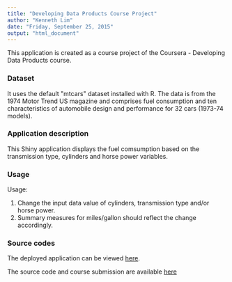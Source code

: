 ```yaml
---
title: "Developing Data Products Course Project"
author: "Kenneth Lim"
date: "Friday, September 25, 2015"
output: "html_document"
---
```




This application is created as a course project of the Coursera - Developing Data Products course.

### Dataset
It uses the default "mtcars" dataset installed with R.  The data is from the 1974 Motor Trend US magazine and comprises fuel consumption and ten characteristics of automobile design and performance for 32 cars (1973-74 models).

### Application description
This Shiny application displays the fuel comsumption based on the transmission type, cylinders and horse power variables.

### Usage
Usage:

1. Change the input data value of cylinders, transmission type and/or horse power.
2. Summary measures for miles/gallon should reflect the change accordingly.

### Source codes
The deployed application can be viewed [here](https://kmj9000.shinyapps.io/Developing_Data_Products).

The source code and course submission are available [here](https://github.com/kmj9000/datasciencecoursera/tree/master/Developing_Data_Products)
